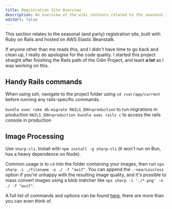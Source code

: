 ```yaml
---
title: Registration Site Overview
description: An overview of the wiki contents related to the seasonal registration site.
editUrl: false
---
```


This section relates to the seasonal (and party) registration site, built with Ruby on Rails and hosted on AWS Elastic Beanstalk.

If anyone other than me reads this, and I didn't have time to go back and clean up, I really do apologise for the code quality. I started this project straight after finishing the Rails path of the Odin Project, and leant **a lot** as I was working on this.

## Handy Rails commands

When using ssh, navigate to the project folder using `cd /var/app/current` before running any rails-specific commands.

`bundle exec rake db:migrate RAILS_ENV=production` to run migrations in production
`RAILS_ENV=production bundle exec rails c` to access the rails console in production

## Image Processing

Use `sharp-cli`. Install with `npm install -g sharp-cli` (it won't run on Bun, has a heavy dependence on Node).

Common usage is to `cd` into the folder containing your images, then run `npx sharp -i ./filename -o ./ -f "avif"`. You can append the `--nearLossless` option if you're unhappy with the resulting image quality, and it's possible to mass convert images using a blob matcher like `npx sharp -i './*.png' -o ./ -f "avif"`.

A full list of commands and options can be found [here](https://github.com/vseventer/sharp-cli), there are more than you can even think of.
